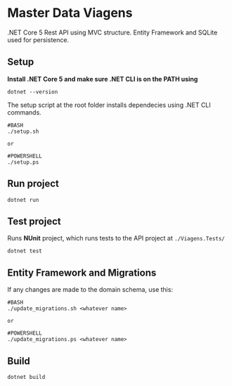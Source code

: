 # Master Data Viagens

.NET Core 5 Rest API using MVC structure. Entity Framework and SQLite used for persistence.

## Setup

**Install .NET Core 5 and make sure .NET CLI is on the PATH using**
```
dotnet --version
```

The setup script at the root folder installs dependecies using .NET CLI commands.

```
#BASH
./setup.sh

or

#POWERSHELL
./setup.ps
```

## Run project

```
dotnet run
```

## Test project

Runs **NUnit** project, which runs tests to the API project at `./Viagens.Tests/`

```
dotnet test
```

## Entity Framework and Migrations

If any changes are made to the domain schema, use this: 
```
#BASH
./update_migrations.sh <whatever name>

or

#POWERSHELL
./update_migrations.ps <whatever name>
```


## Build

```
dotnet build
```
